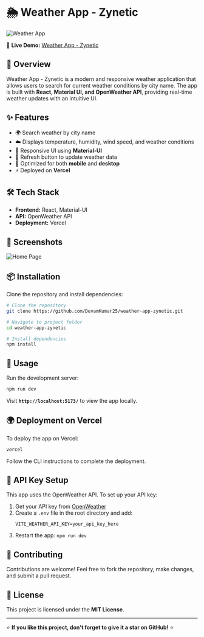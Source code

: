# 🌦️ Weather App - Zynetic

![Weather App](https://your-image-link.com)

🚀 **Live Demo:** [Weather App - Zynetic](https://weather-app-zynetic-algn42npn-devamkumar25s-projects.vercel.app/)

## 📌 Overview
Weather App - Zynetic is a modern and responsive weather application that allows users to search for current weather conditions by city name. The app is built with **React, Material UI, and OpenWeather API**, providing real-time weather updates with an intuitive UI.

## ✨ Features
- 🌍 Search weather by city name
- ☁️ Displays temperature, humidity, wind speed, and weather conditions
- 🎨 Responsive UI using **Material-UI**
- 🔄 Refresh button to update weather data
- 🎯 Optimized for both **mobile** and **desktop**
- ⚡ Deployed on **Vercel**

## 🛠️ Tech Stack
- **Frontend:** React, Material-UI
- **API:** OpenWeather API
- **Deployment:** Vercel

## 📸 Screenshots
![Home Page](https://your-screenshot-link.com)

## 📦 Installation

Clone the repository and install dependencies:

```bash
# Clone the repository
git clone https://github.com/DevamKumar25/weather-app-zynetic.git

# Navigate to project folder
cd weather-app-zynetic

# Install dependencies
npm install
```

## 🚀 Usage

Run the development server:

```bash
npm run dev
```

Visit **`http://localhost:5173/`** to view the app locally.

## 🌍 Deployment on Vercel

To deploy the app on Vercel:

```bash
vercel
```

Follow the CLI instructions to complete the deployment.

## 🔗 API Key Setup
This app uses the OpenWeather API. To set up your API key:

1. Get your API key from [OpenWeather](https://openweathermap.org/api)
2. Create a `.env` file in the root directory and add:
   ```env
   VITE_WEATHER_API_KEY=your_api_key_here
   ```
3. Restart the app: `npm run dev`

## 🙌 Contributing
Contributions are welcome! Feel free to fork the repository, make changes, and submit a pull request.

## 📄 License
This project is licensed under the **MIT License**.

---
⭐ **If you like this project, don't forget to give it a star on GitHub!** ⭐

